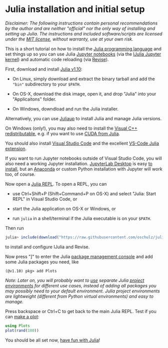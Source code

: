 # Julia installation and initial setup

*Disclaimer: The following instructions contain personal recommendations by the
author and are neither "official" nor the only way of installing and setting up
Julia. The instructions and included software/scripts are licensed under the
[MIT license](https://opensource.org/license/mit/), without warranty, use at
your own risk.*

This is a short tutorial on how to install the
[Julia programming language](https://julialang.org/)
and set things up so you can use Julia [Jupyter notebooks](https://jupyter.org/)
(via the [IJulia Jupyter kernel](https://julialang.github.io/IJulia.jl/stable/))
and automatic code reloading
(via [Revise](https://timholy.github.io/Revise.jl/stable/)).

First, download and install
[Julia v1.10](https://julialang.org/downloads/#upcoming_release):

* On Linux, simply download and extract the binary tarball and add the `"bin"`
subdirectory to your `$PATH`.

* On OS-X, download the disk image, open it, and drop "Julia" into your
  "Applicaitons" folder.

* On Windows, downdload and run the Julia installer.

Alternatively, you can use [Juliaup](https://github.com/JuliaLang/juliaup) to
install Julia and manage Julia versions.

On Windows (only!), you may also need to install the
[Visual C++ redistributable](https://learn.microsoft.com/en-us/cpp/windows/latest-supported-vc-redist?view=msvc-170), e.g. if you want to use [CUDA from Julia](https://cuda.juliagpu.org/stable/).

You should also install [Visual Studio Code](https://code.visualstudio.com/download)
and the excellent
[VS-Code Julia extension](https://code.visualstudio.com/docs/languages/julia).

If you want to run Jupyter notebooks outside of Visual Studio Code, you will
also need a working Jupyter installation.
[JupyterLab Desktop](https://github.com/jupyterlab/jupyterlab-desktop)
is easy [to install](https://github.com/jupyterlab/jupyterlab-desktop/releases),
but an [Anaconda](https://www.anaconda.com/) or custom Python installation with
Jupyter will work too, of course.

Now open a [Julia REPL](https://docs.julialang.org/en/v1/stdlib/REPL/). To
open a REPL, you can

* use Ctrl+Shift+P (Shift+Command+P on OS-X) and select "Julia: Start REPL" in
  Visual Studio Code, or

* start the Julia application on OS-X or Windows, or

* run `julia` in a shell/terminal if the Julia executable is on your `$PATH`.

Then run

```julia
julia> include(download("https://raw.githubusercontent.com/oschulz/julia-setup/main/julia_setup_ijulia_revise.jl"))
```

to install and configure IJulia and Revise.

Now press "]" to enter the Julia
[package management console](https://docs.julialang.org/en/v1/stdlib/Pkg/)
and add some Julia packages you need, like

```
(@v1.10) pkg> add Plots
```

*Note: Later on, you will probably want to
[use](https://pkgdocs.julialang.org/v1/environments/) separate Julia
[project environments](https://docs.julialang.org/en/v1/manual/code-loading/#Project-environments)
for different use cases, instead of adding all packages you may possibly need
to your default environment. Julia project environments are lightweight
(different from Python virtual environments) and easy to manage.*

Press backspace or Ctrl+C to get back to the main Julia REPL. Test if you can
[make a plot](https://docs.juliaplots.org/stable/):

```julia
using Plots
plot(rand(100))
```

You should be all set now,
[have fun with Julia](https://julialang.org/learning/)!
